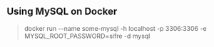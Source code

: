 ## Using MySQL on Docker

> docker run --name some-mysql -h localhost -p 3306:3306 -e MYSQL_ROOT_PASSWORD=sifre -d mysql
